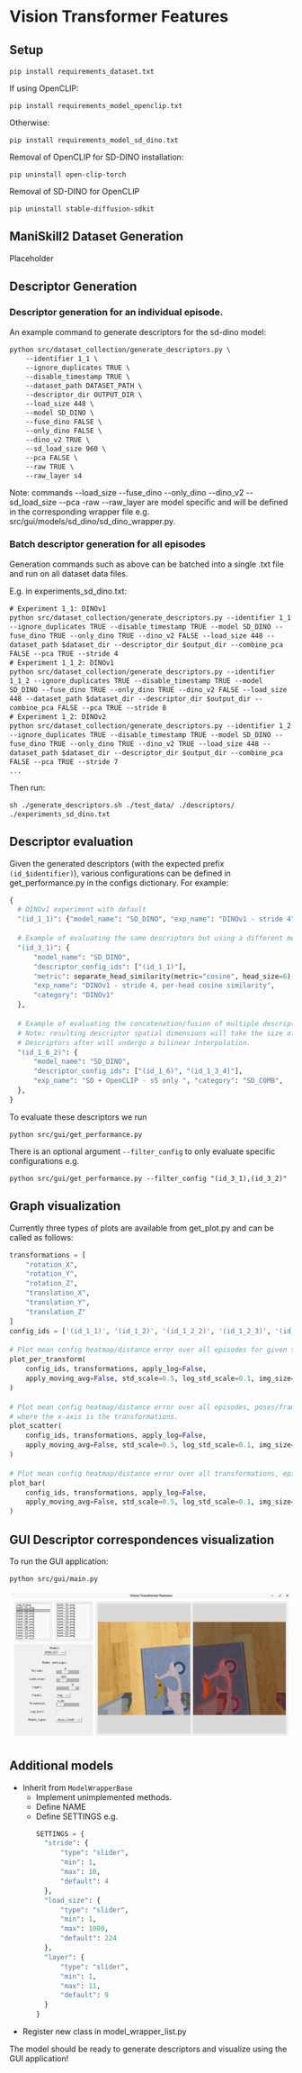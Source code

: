 # Vision Transformer Features
## Setup
```
pip install requirements_dataset.txt
```
If using OpenCLIP:
```
pip install requirements_model_openclip.txt
```
Otherwise:
```
pip install requirements_model_sd_dino.txt
```

Removal of OpenCLIP for SD-DINO installation:
```
pip uninstall open-clip-torch
```
Removal of SD-DINO for OpenCLIP
```
pip uninstall stable-diffusion-sdkit
```

## ManiSkill2 Dataset Generation
Placeholder

## Descriptor Generation
### Descriptor generation for an individual episode.
An example command to generate descriptors for the sd-dino model:
```
python src/dataset_collection/generate_descriptors.py \
    --identifier 1_1 \
    --ignore_duplicates TRUE \
    --disable_timestamp TRUE \
    --dataset_path DATASET_PATH \
    --descriptor_dir OUTPUT_DIR \
    --load_size 448 \
    --model SD_DINO \
    --fuse_dino FALSE \
    --only_dino FALSE \
    --dino_v2 TRUE \
    --sd_load_size 960 \
    --pca FALSE \
    --raw TRUE \
    --raw_layer s4
```
Note: commands --load_size --fuse_dino --only_dino --dino_v2 --sd_load_size --pca -raw --raw_layer are model specific and will be defined in the corresponding wrapper file e.g. src/gui/models/sd_dino/sd_dino_wrapper.py.

### Batch descriptor generation for all episodes
Generation commands such as above can be batched into a single .txt file and run on all dataset data files.

E.g. in experiments_sd_dino.txt:
```
# Experiment 1_1: DINOv1
python src/dataset_collection/generate_descriptors.py --identifier 1_1 --ignore_duplicates TRUE --disable_timestamp TRUE --model SD_DINO --fuse_dino TRUE --only_dino TRUE --dino_v2 FALSE --load_size 448 --dataset_path $dataset_dir --descriptor_dir $output_dir --combine_pca FALSE --pca TRUE --stride 4
# Experiment 1_1_2: DINOv1
python src/dataset_collection/generate_descriptors.py --identifier 1_1_2 --ignore_duplicates TRUE --disable_timestamp TRUE --model SD_DINO --fuse_dino TRUE --only_dino TRUE --dino_v2 FALSE --load_size 448 --dataset_path $dataset_dir --descriptor_dir $output_dir --combine_pca FALSE --pca TRUE --stride 8
# Experiment 1_2: DINOv2
python src/dataset_collection/generate_descriptors.py --identifier 1_2 --ignore_duplicates TRUE --disable_timestamp TRUE --model SD_DINO --fuse_dino TRUE --only_dino TRUE --dino_v2 TRUE --load_size 448 --dataset_path $dataset_dir --descriptor_dir $output_dir --combine_pca FALSE --pca TRUE --stride 7
...
```

Then run:
```
sh ./generate_descriptors.sh ./test_data/ ./descriptors/ ./experiments_sd_dino.txt
```

## Descriptor evaluation
Given the generated descriptors (with the expected prefix `(id_$identifier)`), various configurations can be defined in get_performance.py in the configs dictionary.
For example:
```python
{
  # DINOv1 experiment with default
  "(id_1_1)": {"model_name": "SD_DINO", "exp_name": "DINOv1 - stride 4", "category": "DINOv1"},

  # Example of evaluating the same descriptors but using a different metric
  "(id_3_1)": {
      "model_name": "SD_DINO",
      "descriptor_config_ids": ["(id_1_1)"],
      "metric": separate_head_similarity(metric="cosine", head_size=6),
      "exp_name": "DINOv1 - stride 4, per-head cosine similarity",
      "category": "DINOv1"
  },

  # Example of evaluating the concatenation/fusion of multiple descriptors
  # Note: resulting descriptor spatial dimensions will take the size of the first config in the list.
  # Descriptors after will undergo a bilinear interpolation.
  "(id_1_6_2)": {
      "model_name": "SD_DINO",
      "descriptor_config_ids": ["(id_1_6)", "(id_1_3_4)"],
      "exp_name": "SD + OpenCLIP - s5 only ", "category": "SD_COMB",
  },
}
```

To evaluate these descriptors we run
```
python src/gui/get_performance.py
```

There is an optional argument `--filter_config` to only evaluate specific configurations e.g.
```
python src/gui/get_performance.py --filter_config "(id_3_1),(id_3_2)"
```

## Graph visualization
Currently three types of plots are available from get_plot.py and can be called as follows:
```python
transformations = [
    "rotation_X",
    "rotation_Y",
    "rotation_Z",
    "translation_X",
    "translation_Y",
    "translation_Z"
]
config_ids = ['(id_1_1)', '(id_1_2)', '(id_1_2_2)', '(id_1_2_3)', '(id_2_3)', '(id_1_6)']

# Plot mean config heatmap/distance error over all episodes for given transformation
plot_per_transform(
    config_ids, transformations, apply_log=False,
    apply_moving_avg=False, std_scale=0.5, log_std_scale=0.1, img_size=255
)

# Plot mean config heatmap/distance error over all episodes, poses/frames
# where the x-axis is the transformations.
plot_scatter(
    config_ids, transformations, apply_log=False,
    apply_moving_avg=False, std_scale=0.5, log_std_scale=0.1, img_size=255
)

# Plot mean config heatmap/distance error over all transformations, episodes, and poses.
plot_bar(
    config_ids, transformations, apply_log=False,
    apply_moving_avg=False, std_scale=0.5, log_std_scale=0.1, img_size=255
)
```

## GUI Descriptor correspondences visualization
To run the GUI application:
```
python src/gui/main.py
```
![Alt text](/images/gui_screenshot.png?raw=true)

## Additional models
- Inherit from `ModelWrapperBase`
    - Implement unimplemented methods.
    - Define NAME
    - Define SETTINGS e.g. 
      ```python
      SETTINGS = {
        "stride": {
            "type": "slider",
            "min": 1,
            "max": 10,
            "default": 4
        },
        "load_size": {
            "type": "slider",
            "min": 1,
            "max": 1000,
            "default": 224
        },
        "layer": {
            "type": "slider",
            "min": 1,
            "max": 11,
            "default": 9
        }
      }
      ```
- Register new class in model_wrapper_list.py

The model should be ready to generate descriptors and visualize using the GUI application!
